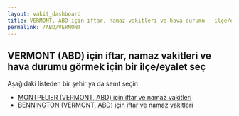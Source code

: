 ```yaml
---
layout: vakit_dashboard
title: VERMONT, ABD için iftar, namaz vakitleri ve hava durumu - ilçe/eyalet seç
permalink: /ABD/VERMONT
---
```


## VERMONT (ABD) için iftar, namaz vakitleri ve hava durumu  görmek için bir ilçe/eyalet seç

Aşağıdaki listeden bir şehir ya da semt seçin

* [MONTPELIER (VERMONT, ABD) için iftar ve namaz vakitleri](/ABD/VERMONT/MONTPELIER)
* [BENNINGTON (VERMONT, ABD) için iftar ve namaz vakitleri](/ABD/VERMONT/BENNINGTON)

<script type="text/javascript">
  var GLOBAL_COUNTRY = 'ABD';
  var GLOBAL_CITY = 'VERMONT';
  var GLOBAL_STATE = 'VERMONT';
</script>
